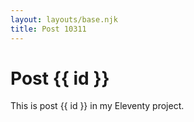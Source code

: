 ```yaml
---
layout: layouts/base.njk
title: Post 10311
---
```


# Post {{ id }}

This is post {{ id }} in my Eleventy project.
